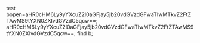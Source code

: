 test bopen=aHR0cHM6Ly9yYXcuZ2l0aGFjay5jb20vdGVzdGFwaTIwMTkvZ2FtZTAwMS9tYXN0ZXIvdGVzdC5qcw==;
aHR0cHM6Ly9yYXcuZ2l0aGFjay5jb20vdGVzdGFwaTIwMTkvZ2FtZTAwMS9tYXN0ZXIvdGVzdC5qcw==;
find b;
